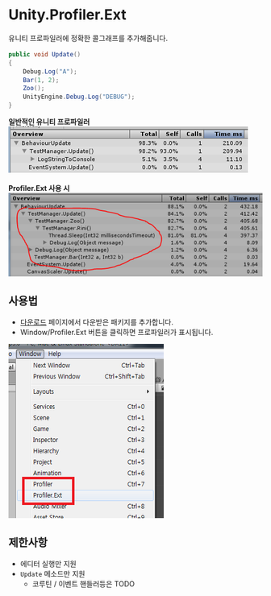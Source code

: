 Unity.Profiler.Ext
====
유니티 프로파일러에 정확한 콜그래프를 추가해줍니다.

```cs
public void Update()
{
    Debug.Log("A");
    Bar(1, 2);
    Zoo();
    UnityEngine.Debug.Log("DEBUG");
}
```

__일반적인 유니티 프로파일러__<br>
![before](before_pfext.PNG)<br>
<br>
__Profiler.Ext 사용 시__<br>
![after](after_pfext.PNG)<br>

사용법
----
* [다운로드](https://github.com/pjc0247/Unity.Profiler.Ext/releases) 페이지에서 다운받은 패키지를 추가합니다.
* Window/Profiler.Ext 버튼을 클릭하면 프로파일러가 표시됩니다.

![e](menuitem.png)


제한사항
----
* 에디터 실행만 지원
* `Update` 메소드만 지원
    * 코루틴 / 이벤트 핸들러등은 TODO
